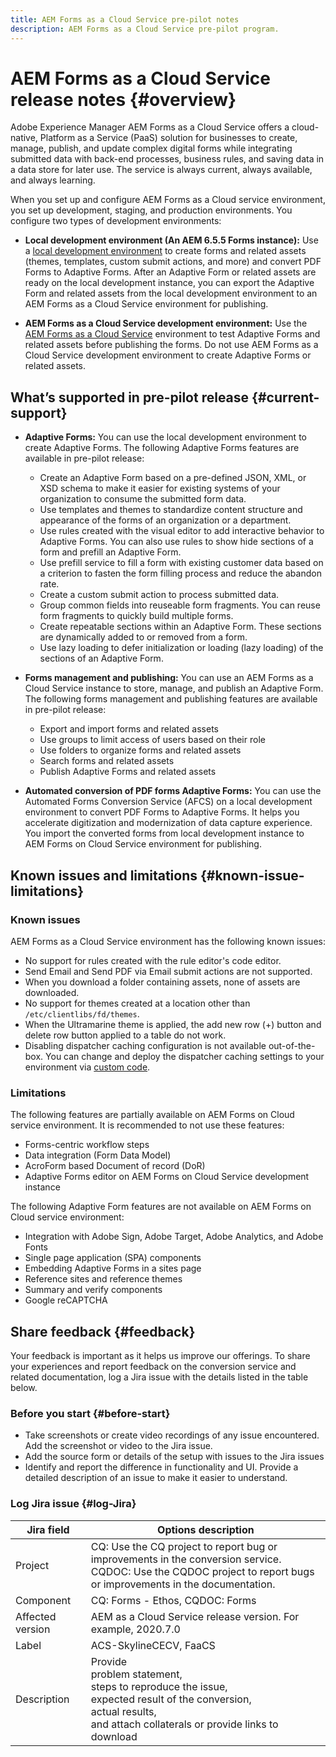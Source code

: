 ```yaml
---
title: AEM Forms as a Cloud Service pre-pilot notes
description: AEM Forms as a Cloud Service pre-pilot program.
---
```


# AEM Forms as a Cloud Service release notes {#overview}

Adobe Experience Manager AEM Forms as a Cloud Service offers a cloud-native, Platform as a Service (PaaS) solution for businesses to create, manage, publish, and update complex digital forms while integrating submitted data with back-end processes, business rules, and saving data in a data store for later use. The service is always current, always available, and always learning.

When you set up and configure AEM Forms as a Cloud service environment, you set up development, staging, and production environments. You configure two types of development environments:

* **Local development environment (An AEM 6.5.5 Forms instance):** Use a [local development environment](setup-local-development-environment.md) to create forms and related assets (themes, templates, custom submit actions, and more) and convert PDF Forms to Adaptive Forms. After an Adaptive Form or related assets are ready on the local development instance, you can export the Adaptive Form and related assets from the local development environment to an AEM Forms as a Cloud Service environment for publishing.

* **AEM Forms as a Cloud Service development environment:** Use the [AEM Forms as a Cloud Service](setup-forms-cloud-service.md) environment to test Adaptive Forms and related assets before publishing the forms. Do not use AEM Forms as a Cloud Service development environment to create Adaptive Forms or related assets. <!--, form-centric workflows, a form data model, or to generate a Document of Record. -->

## What’s supported in pre-pilot release {#current-support}

* **Adaptive Forms:** You can use the local development environment to create Adaptive Forms. The following Adaptive Forms features are available in pre-pilot release:

  * Create an Adaptive Form based on a pre-defined JSON, XML, or XSD schema to make it easier for existing systems of your organization to consume the submitted form data.
  * Use templates and themes to standardize content structure and appearance of the forms of an organization or a department.
  * Use rules created with the visual editor to add interactive behavior to Adaptive Forms. You can also use rules to show hide sections of a form and prefill an Adaptive Form.
  * Use prefill service to fill a form with existing customer data based on a  criterion to fasten the form filling process and reduce the abandon rate.
  * Create a custom submit action to process submitted data.
  * Group common fields into reuseable form fragments. You can reuse form  fragments to quickly build multiple forms.
  * Create repeatable sections within an Adaptive Form. These sections are  dynamically added to or removed from a form.
  * Use lazy loading to defer initialization or loading (lazy loading) of the sections of an Adaptive Form.

* **Forms management and publishing:** You can use an AEM Forms as a Cloud Service instance to store, manage, and publish an Adaptive Form. The following forms management and publishing features are available in pre-pilot release:
    
  * Export and import forms and related assets
  * Use groups to limit access of users based on their role
  * Use folders to organize forms and related assets
  * Search forms and related assets
  * Publish Adaptive Forms and related assets


* **Automated conversion of PDF forms Adaptive Forms:** You can use the Automated Forms Conversion Service (AFCS) on a local development environment to convert PDF Forms to Adaptive Forms. It helps you accelerate digitization and modernization of data capture experience. You import the converted forms from local development instance to AEM Forms on Cloud Service environment for publishing. 

## Known issues and limitations {#known-issue-limitations}

### Known issues

AEM Forms as a Cloud Service environment has the following known issues:

* No support for rules created with the rule editor's code editor.
* Send Email and Send PDF via Email submit actions are not supported. 
*  When you download a folder containing assets, none of assets are downloaded.
* No support for themes created at a location other than `/etc/clientlibs/fd/themes`.
* When the Ultramarine theme is applied, the add new row (+) button and delete row button applied to a table do not work.  
* Disabling dispatcher caching configuration is not available out-of-the-box. You can change and deploy the dispatcher caching settings to your environment via [custom code](setup-local-development-environment.md). 

### Limitations

The following features are partially available on AEM Forms on Cloud service environment. It is recommended to not use these features: 

* Forms-centric workflow steps 
* Data integration (Form Data Model)
* AcroForm based Document of record (DoR)
* Adaptive Forms editor on AEM Forms on Cloud Service development instance 

The following Adaptive Form features are not available on AEM Forms on Cloud service environment:

* Integration with Adobe Sign, Adobe Target, Adobe Analytics, and Adobe Fonts  
* Single page application (SPA) components
* Embedding Adaptive Forms in a sites page
* Reference sites and reference themes
* Summary and verify components
* Google reCAPTCHA

## Share feedback {#feedback}

Your feedback is important as it helps us improve our offerings. To share your experiences and report feedback on the conversion service and related documentation, log a Jira issue with the details listed in the table below.

### Before you start {#before-start}

* Take screenshots or create video recordings of any issue encountered. Add the screenshot or video to the Jira issue.
* Add the source form or details of the setup with issues to the Jira issues
* Identify and report the difference in functionality and UI. Provide a detailed description of an issue to make it easier to understand.

### Log Jira issue {#log-Jira}

| Jira field  | Options description  |
|---|---|
| Project  | CQ: Use the CQ project to report bug or improvements in the conversion service. </br> CQDOC: Use the CQDOC project to report bugs or improvements in the documentation. |
| Component  | CQ: Forms - Ethos, CQDOC: Forms  |
| Affected version  | AEM as a Cloud Service release version. For example, 2020.7.0  |
| Label  | ACS-SkylineCECV, FaaCS  |
| Description  | Provide </br> problem statement, </br> steps to reproduce the issue, </br> expected result of the conversion, </br> actual results, </br>  and attach collaterals or provide links to download|
